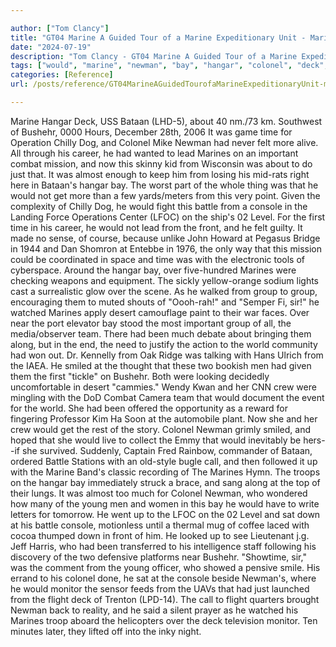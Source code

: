 ```yaml
---

author: ["Tom Clancy"]
title: "GT04 Marine A Guided Tour of a Marine Expeditionary Unit - Marine_split_177.html"
date: "2024-07-19"
description: "Tom Clancy - GT04 Marine A Guided Tour of a Marine Expeditionary Unit"
tags: ["would", "marine", "newman", "bay", "hangar", "colonel", "deck", "bataan", "bushehr", "time", "battle", "console", "group", "operation", "chilly", "dog", "felt", "career", "lead", "important", "combat", "mission", "almost", "get", "given"]
categories: [Reference]
url: /posts/reference/GT04MarineAGuidedTourofaMarineExpeditionaryUnit-marinesplit177html

---
```



Marine
Hangar Deck, USS Bataan (LHD-5), about 40 nm./73 km. Southwest of Bushehr, 0000 Hours, December 28th, 2006
It was game time for Operation Chilly Dog, and Colonel Mike Newman had never felt more alive. All through his career, he had wanted to lead Marines on an important combat mission, and now this skinny kid from Wisconsin was about to do just that. It was almost enough to keep him from losing his mid-rats right here in Bataan's hangar bay. The worst part of the whole thing was that he would not get more than a few yards/meters from this very point. Given the complexity of Chilly Dog, he would fight this battle from a console in the Landing Force Operations Center (LFOC) on the ship's 02 Level. For the first time in his career, he would not lead from the front, and he felt guilty. It made no sense, of course, because unlike John Howard at Pegasus Bridge in 1944 and Dan Shomron at Entebbe in 1976, the only way that this mission could be coordinated in space and time was with the electronic tools of cyberspace.
Around the hangar bay, over five-hundred Marines were checking weapons and equipment. The sickly yellow-orange sodium lights cast a surrealistic glow over the scene. As he walked from group to group, encouraging them to muted shouts of "Oooh-rah!" and "Semper Fi, sir!" he watched Marines apply desert camouflage paint to their war faces. Over near the port elevator bay stood the most important group of all, the media/observer team. There had been much debate about bringing them along, but in the end, the need to justify the action to the world community had won out. Dr. Kennelly from Oak Ridge was talking with Hans Ulrich from the IAEA. He smiled at the thought that these two bookish men had given them the first "tickle" on Bushehr. Both were looking decidedly uncomfortable in desert "cammies." Wendy Kwan and her CNN crew were mingling with the DoD Combat Camera team that would document the event for the world. She had been offered the opportunity as a reward for fingering Professor Kim Ha Soon at the automobile plant. Now she and her crew would get the rest of the story. Colonel Newman grimly smiled, and hoped that she would live to collect the Emmy that would inevitably be hers--if she survived.
Suddenly, Captain Fred Rainbow, commander of Bataan, ordered Battle Stations with an old-style bugle call, and then followed it up with the Marine Band's classic recording of The Marines Hymn. The troops on the hangar bay immediately struck a brace, and sang along at the top of their lungs. It was almost too much for Colonel Newman, who wondered how many of the young men and women in this bay he would have to write letters for tomorrow.
He went up to the LFOC on the 02 Level and sat down at his battle console, motionless until a thermal mug of coffee laced with cocoa thumped down in front of him. He looked up to see Lieutenant j.g. Jeff Harris, who had been transferred to his intelligence staff following his discovery of the two defensive platforms near Bushehr. "Showtime, sir," was the comment from the young officer, who showed a pensive smile. His errand to his colonel done, he sat at the console beside Newman's, where he would monitor the sensor feeds from the UAVs that had just launched from the flight deck of Trenton (LPD-14). The call to flight quarters brought Newman back to reality, and he said a silent prayer as he watched his Marines troop aboard the helicopters over the deck television monitor. Ten minutes later, they lifted off into the inky night.
